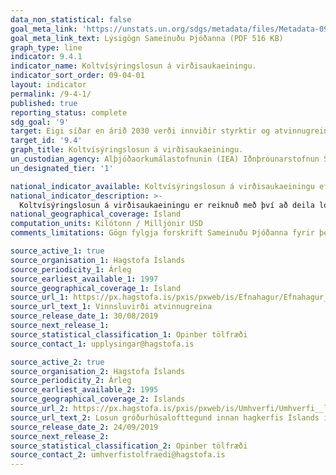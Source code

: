 ```yaml
---
data_non_statistical: false
goal_meta_link: 'https://unstats.un.org/sdgs/metadata/files/Metadata-09-04-01.pdf '
goal_meta_link_text: Lýsigögn Sameinuðu Þjóðanna (PDF 516 KB)
graph_type: line
indicator: 9.4.1
indicator_name: Koltvísýringslosun á virðisaukaeiningu.
indicator_sort_order: 09-04-01
layout: indicator
permalink: /9-4-1/
published: true
reporting_status: complete
sdg_goal: '9'
target: Eigi síðar en árið 2030 verði innviðir styrktir og atvinnugreinar endurskipulagðar til að gera þær sjálfbærar, nýting auðlinda verði skilvirkari og í auknum mæli innleiði hvert og eitt land tækni og umhverfisvæna verkferla eftir getu.
target_id: '9.4'
graph_title: Koltvísýringslosun á virðisaukaeiningu.
un_custodian_agency: Alþjóðaorkumálastofnunin (IEA) Iðnþróunarstofnun Sameinuðu Þjóðanna (UNIDO)
un_designated_tier: '1'

national_indicator_available: Koltvísýringslosun á virðisaukaeiningu eftir atvinnugreinum
national_indicator_description: >-
  Koltvísýringslosun á virðisaukaeiningu er reiknuð með því að deila losun gróðuhúsalofttegunda í koltvísýringsígildum með vinnsluvirði atvinnugreina á föstu verðgildi. Vinnsluvirði er skilgreint sem munurinn á framleiðslu og aðföngum fyrir hverja atvinnugrein, eða munur á virði framleiddra vara og þjónustu og kostnað við hráefni og önnur aðföng sem notuð eru í framleiðsluna. Vinnsluvirði er leiðrétt fyrir verðbólgu og gefið í bandaríkjadölum á verðlagi ársins 2010.
national_geographical_coverage: Ísland
computation_units: Kilótonn / Milljónir USD
comments_limitations: Gögn fylgja forskrift Sameinuðu Þjóðanna fyrir þennan mælikvarða. Þessi mælikvarði var fundinn í samstarfi við málefnasérfræðinga.

source_active_1: true
source_organisation_1: Hagstofa Íslands
source_periodicity_1: Árleg
source_earliest_available_1: 1997
source_geographical_coverage_1: Ísland 
source_url_1: https://px.hagstofa.is/pxis/pxweb/is/Efnahagur/Efnahagur__thjodhagsreikningar__framluppgj_ISAT2008/THJ08404.px
source_url_text_1: Vinnsluvirði atvinnugreina
source_release_date_1: 30/08/2019
source_next_release_1: 
source_statistical_classification_1: Opinber tölfræði 
source_contact_1: upplysingar@hagstofa.is

source_active_2: true
source_organisation_2: Hagstofa Íslands
source_periodicity_2: Árleg
source_earliest_available_2: 1995
source_geographical_coverage_2: Íslands
source_url_2: https://px.hagstofa.is/pxis/pxweb/is/Umhverfi/Umhverfi__lofttegundir/UMH31118.px
source_url_text_2: Losun gróðurhúsalofttegund innan hagkerfis Íslands í fullri sundurliðun 1995-2017
source_release_date_2: 24/09/2019
source_next_release_2: 
source_statistical_classification_2: Opinber tölfræði
source_contact_2: umhverfistolfraedi@hagstofa.is
---
```

